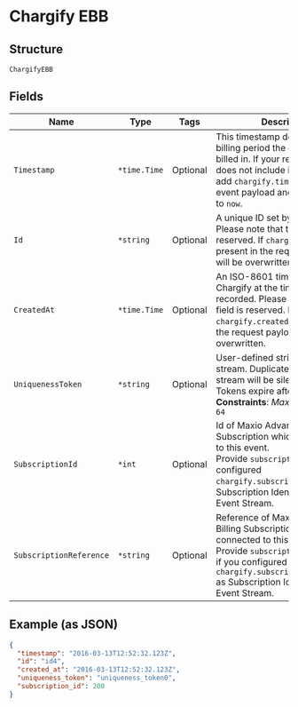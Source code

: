 
# Chargify EBB

## Structure

`ChargifyEBB`

## Fields

| Name | Type | Tags | Description |
|  --- | --- | --- | --- |
| `Timestamp` | `*time.Time` | Optional | This timestamp determines what billing period the event will be billed in. If your request payload does not include it, Chargify will add `chargify.timestamp` to the event payload and set the value to `now`. |
| `Id` | `*string` | Optional | A unique ID set by Chargify. Please note that this field is reserved. If `chargify.id` is present in the request payload, it will be overwritten. |
| `CreatedAt` | `*time.Time` | Optional | An ISO-8601 timestamp, set by Chargify at the time each event is recorded. Please note that this field is reserved. If `chargify.created_at` is present in the request payload, it will be overwritten. |
| `UniquenessToken` | `*string` | Optional | User-defined string scoped per-stream. Duplicate events within a stream will be silently ignored. Tokens expire after 31 days.<br>**Constraints**: *Maximum Length*: `64` |
| `SubscriptionId` | `*int` | Optional | Id of Maxio Advanced Billing Subscription which is connected to this event.<br>Provide `subscription_id` if you configured `chargify.subscription_id` as Subscription Identifier in your Event Stream. |
| `SubscriptionReference` | `*string` | Optional | Reference of Maxio Advanced Billing Subscription which is connected to this event.<br>Provide `subscription_reference` if you configured `chargify.subscription_reference` as Subscription Identifier in your Event Stream. |

## Example (as JSON)

```json
{
  "timestamp": "2016-03-13T12:52:32.123Z",
  "id": "id4",
  "created_at": "2016-03-13T12:52:32.123Z",
  "uniqueness_token": "uniqueness_token0",
  "subscription_id": 200
}
```

